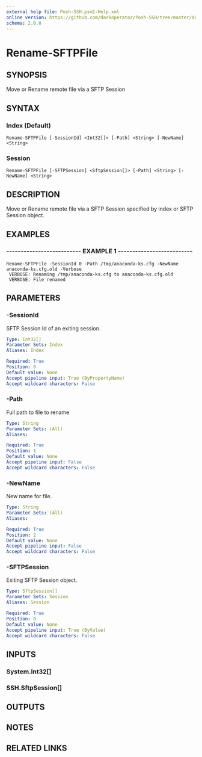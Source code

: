 ```yaml
---
external help file: Posh-SSH.psm1-Help.xml
online version: https://github.com/darkoperator/Posh-SSH/tree/master/docs
schema: 2.0.0
---
```


# Rename-SFTPFile

## SYNOPSIS
Move or Rename remote file via a SFTP Session

## SYNTAX

### Index (Default)
```
Rename-SFTPFile [-SessionId] <Int32[]> [-Path] <String> [-NewName] <String>
```

### Session
```
Rename-SFTPFile [-SFTPSession] <SftpSession[]> [-Path] <String> [-NewName] <String>
```

## DESCRIPTION
Move or Rename remote file via a SFTP Session  specified by index or SFTP Session object.

## EXAMPLES

### -------------------------- EXAMPLE 1 --------------------------
```
Rename-SFTPFile -SessionId 0 -Path /tmp/anaconda-ks.cfg -NewName anaconda-ks.cfg.old -Verbose
 VERBOSE: Renaming /tmp/anaconda-ks.cfg to anaconda-ks.cfg.old
 VERBOSE: File renamed
```

## PARAMETERS

### -SessionId
SFTP Session Id of an exiting session.

```yaml
Type: Int32[]
Parameter Sets: Index
Aliases: Index

Required: True
Position: 0
Default value: None
Accept pipeline input: True (ByPropertyName)
Accept wildcard characters: False
```

### -Path
Full path to file to rename

```yaml
Type: String
Parameter Sets: (All)
Aliases: 

Required: True
Position: 1
Default value: None
Accept pipeline input: False
Accept wildcard characters: False
```

### -NewName
New name for file.

```yaml
Type: String
Parameter Sets: (All)
Aliases: 

Required: True
Position: 2
Default value: None
Accept pipeline input: False
Accept wildcard characters: False
```

### -SFTPSession
Exiting SFTP Session object.

```yaml
Type: SftpSession[]
Parameter Sets: Session
Aliases: Session

Required: True
Position: 0
Default value: None
Accept pipeline input: True (ByValue)
Accept wildcard characters: False
```

## INPUTS

### System.Int32[]

### SSH.SftpSession[]

## OUTPUTS

## NOTES

## RELATED LINKS


